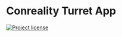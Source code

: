 Conreality Turret App
=====================

[![Project license](https://img.shields.io/badge/license-Public%20Domain-blue.svg)](https://unlicense.org)

